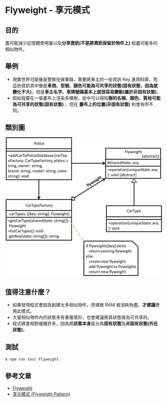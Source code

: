 # Flyweight - 享元模式
## 目的
盡可能減少記憶體使用量以及**分享資訊(不是將資訊保留於物件上)** 給盡可能多的相似物件。

## 舉例
- 現實世界可能像是警察在做筆錄，需要將車主的一些資訊 Key 進資料庫，而這些資訊其中像是**車商、型號、顏色可能為可共享的狀態(固有狀態，因為就變化不大)**，但是**車主名字、車牌號碼基本上就很容易變動(屬於非固有狀態)**。
- 假如我要在一張畫布上渲染多棵樹，從中可以得知**樹的名稱、顏色、質地可能為可共享的狀態(固有狀態)** ，但在 **畫布上的位置(非固有狀態)** 則會有所不同。

## 類別圖
![Image](uml/example.jpg)

## 值得注意什麼？
- 如果發現程式會因為創建太多相似物件，而導致 RAM 被消耗殆盡，**才建議**使用此模式。
- 大量相似物件內的狀態多有重複情形，也會建議將其狀態視為可共享的。
- 程式碼會相對複雜許多，因為將**狀態本身**區分為**固有狀態**及**非固有狀態(外在狀態)**。

## 測試
```
$ npm run test Flyweight
```

## 參考文章
 - [Flyweight](https://refactoring.guru/design-patterns/flyweight)
 - [享元模式 (Flyweight Pattern)](http://corrupt003-design-pattern.blogspot.com/2017/01/flyweight-pattern.html)
